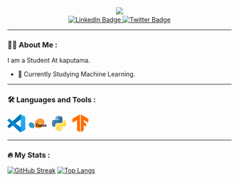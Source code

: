 <div id="header" align="center">
  <img src="https://media.giphy.com/media/v1.Y2lkPTc5MGI3NjExbXNhZDdwYjFha282bXZtZm1vdHN3djRvaWUxeHByMHd6Y2hkNHJjdyZlcD12MV9pbnRlcm5hbF9naWZfYnlfaWQmY3Q9cw/Ll22OhMLAlVDb8UQWe/giphy.gif" width="100"/>

<div id="badges">
  <a href="https://www.linkedin.com/in/ardiansyah-putra-7746a0280" target="_blank">
    <img src="https://img.shields.io/badge/LinkedIn-blue?style=for-the-badge&logo=linkedin&logoColor=white" alt="LinkedIn Badge"/>
  </a>
  <a href="https://x.com/ardians34170435" target="_blank">
    <img src="https://img.shields.io/badge/Twitter-blue?style=for-the-badge&logo=twitter&logoColor=white" alt="Twitter Badge"/>
  </a>
</div>
</div>

---

### :woman_technologist: About Me :
I am a Student At kaputama.

- :seedling: Currently Studying Machine Learning.

---

### :hammer_and_wrench: Languages and Tools :
<div>
  <img src="https://github.com/devicons/devicon/blob/master/icons/vscode/vscode-original.svg" alt="TensorFlow" width="40" height="40"/>&nbsp;
  <img src="https://github.com/devicons/devicon/blob/master/icons/scikitlearn/scikitlearn-original.svg" alt="TensorFlow" width="40" height="40"/>&nbsp;
  <img src="https://github.com/devicons/devicon/blob/master/icons/python/python-original.svg" title="TensorFlow" alt="TensorFlow" width="40" height="40"/>&nbsp;
  <img src="https://github.com/devicons/devicon/blob/master/icons/tensorflow/tensorflow-original.svg" title="TensorFlow" alt="TensorFlow" width="40" height="40"/>&nbsp;
</div>

---

### :fire: My Stats :
[![GitHub Streak](http://github-readme-streak-stats.herokuapp.com?user=hyoto333-1&theme=dark&background=000000)](https://git.io/streak-stats)
[![Top Langs](https://github-readme-stats.vercel.app/api/top-langs/?username=hyoto333-1&layout=compact&theme=vision-friendly-dark)](https://github.com/anuraghazra/github-readme-stats)

